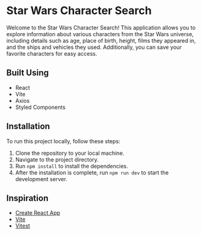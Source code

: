 
# Star Wars Character Search

Welcome to the Star Wars Character Search! This application allows you to explore information about various characters from the Star Wars universe, including details such as age, place of birth, height, films they appeared in, and the ships and vehicles they used. Additionally, you can save your favorite characters for easy access.

## Built Using
- React
- Vite
- Axios
- Styled Components


## Installation

To run this project locally, follow these steps:

1.  Clone the repository to your local machine.
2.  Navigate to the project directory.
3.  Run `npm install` to install the dependencies.
4.  After the installation is complete, run `npm run dev` to start the development server.

## Inspiration

- [Create React App](https://github.com/facebook/create-react-app/tree/main/packages/cra-template)
- [Vite](https://github.com/vitejs/vite/tree/main/packages/create-vite/template-react)
- [Vitest](https://github.com/vitest-dev/vitest/tree/main/examples/react-testing-lib)


